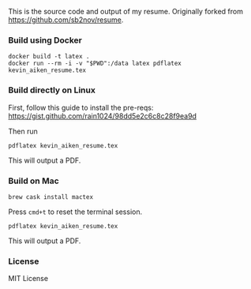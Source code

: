 This is the source code and output of my resume. Originally forked from https://github.com/sb2nov/resume.

### Build using Docker

```shell script
docker build -t latex .
docker run --rm -i -v "$PWD":/data latex pdflatex kevin_aiken_resume.tex
```

### Build directly on Linux
First, follow this guide to install the pre-reqs: https://gist.github.com/rain1024/98dd5e2c6c8c28f9ea9d

Then run

```shell script
pdflatex kevin_aiken_resume.tex
```

This will output a PDF.

### Build on Mac
```shell script
brew cask install mactex
```
Press `cmd+t` to reset the terminal session.

```shell script
pdflatex kevin_aiken_resume.tex
```

This will output a PDF.

### License

MIT License